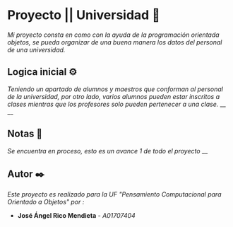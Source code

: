 # Proyecto ||  Universidad 🚀
_Mi proyecto consta en como con la ayuda de la programación orientada objetos, se pueda organizar de una buena manera los datos del personal de una universidad._
## Logica inicial ⚙️ 
_Teniendo un apartado de alumnos y maestros que conforman al personal de la universidad, por otro lado, varios alumnos pueden estar inscritos a clases mientras que los profesores solo pueden pertenecer a una clase._
__
__
## Notas 📌
_Se encuentra en proceso, esto es un avance 1 de todo el proyecto_
__

## Autor ✒️
_Este proyecto es realizado para la UF "Pensamiento Computacional para Orientado a Objetos" por :_
* **José Ángel Rico Mendieta** - *A01707404*
